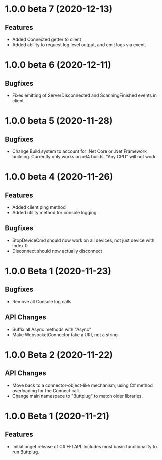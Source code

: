 # 1.0.0 beta 7 (2020-12-13)

## Features

- Added Connected getter to client
- Added ability to request log level output, and emit logs via event.

# 1.0.0 beta 6 (2020-12-11)

## Bugfixes

- Fixes emitting of ServerDisconnected and ScanningFinished events in client.

# 1.0.0 beta 5 (2020-11-28)

## Bugfixes

- Change Build system to account for .Net Core or .Net Framework building. Currently only works on
  x64 builds, "Any CPU" will not work.

# 1.0.0 beta 4 (2020-11-26)

## Features

- Added client ping method
- Added utility method for console logging

## Bugfixes

- StopDeviceCmd should now work on all devices, not just device with index 0
- Disconnect should now actually disconnect

# 1.0.0 Beta 1 (2020-11-23)

## Bugfixes

- Remove all Console log calls

## API Changes

- Suffix all Async methods with "Async"
- Make WebsocketConnector take a URI, not a string

# 1.0.0 Beta 2 (2020-11-22)

## API Changes

- Move back to a connector-object-like mechanism, using C# method overloading for the Connect call.
- Change main namespace to "Buttplug" to match older libraries. 

# 1.0.0 Beta 1 (2020-11-21)

## Features

- Initial nuget release of C# FFI API. Includes most basic functionality to run Buttplug.